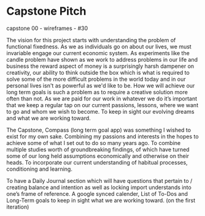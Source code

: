 # Capstone Pitch
capstone 00 - wireframes - #30

The vision for this project starts with understanding the problem of functional fixedness. As we as individuals go on about our lives, we must invariable engage our current economic system. As experiments like the candle problem have shown as we work to address problems in our life and business the reward aspect of money is a surprisingly harsh dampener on creativity, our ability to think outside the box which is what is required to solve some of the more difficult problems in the world today and in our personal lives isn't as powerful as we'd like to be. How we will achieve our long term goals is such a problem as to require a creative solution more often than not. As we are paid for our work in whatever we do it’s important that we keep a regular tap on our current passions, lessons, where we want to go and whom we wish to become. To keep in sight our evolving dreams and what we are working toward. 

The Capstone, Compass (long term goal app) was something I wished to exist for my own sake. Combining my passions and interests in the hopes to achieve some of what I set out to do so many years ago. To combine multiple studies worth of groundbreaking findings, of which have turned some of our long held assumptions economically and otherwise on their heads. To incorporate our current understanding of habitual processes, conditioning and learning. 

To have a Daily Journal section which will have questions that pertain to /  creating balance and intention as well as locking import understands into one’s frame of reference. A google synced calender, List of To-Dos and Long-Term goals to keep in sight what we are working toward. (on the first iteration)

